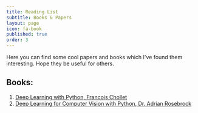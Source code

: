 ```yaml
---
title: Reading List
subtitle: Books & Papers
layout: page
icon: fa-book
published: true
order: 3
---
```


Here you can find some cool papers and books which I've found them interesting. Hope they be useful for others.

## Books:
1. [Deep Learning with Python, Francois Chollet](https://www.manning.com/books/deep-learning-with-python)
2. [Deep Learning for Computer Vision with Python, Dr. Adrian Rosebrock](https://www.pyimagesearch.com/deep-learning-computer-vision-python-book/)

